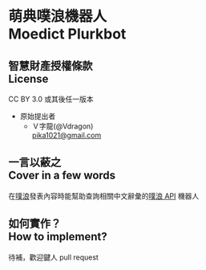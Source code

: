 萌典噗浪機器人<br />Moedict Plurkbot
=======================
智慧財產授權條款<br />License
-----------------------
CC BY 3.0 或其後任一版本
* 原始提出者
   * Ｖ字龍(@Vdragon)<br />pika1021@gmail.com

一言以蔽之<br />Cover in a few words
-----------------------
在[噗浪](http://www.plurk.com/)發表內容時能幫助查詢相關中文辭彙的[噗浪 API](http://www.plurk.com/API) 機器人

如何實作？<br />How to implement?
-----------------------
待補，歡迎鍵人 pull request
